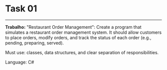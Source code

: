 # Task 01

***

**Trabalho:** "Restaurant Order Management": Create a program that simulates a restaurant order management system. It should allow customers to place orders, modify orders, and track the status of each order (e.g., pending, preparing, served).

Must use: classes, data structures, and clear separation of responsibilities.

Language: C#
